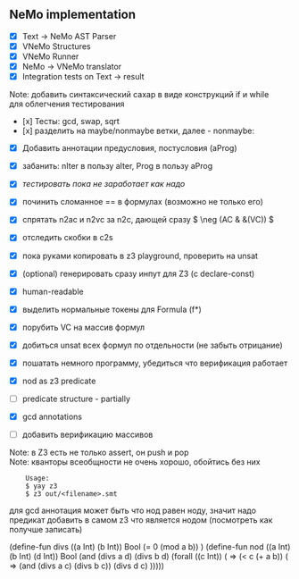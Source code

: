 ## NeMo implementation

- [x] Text -> NeMo AST Parser
- [x] VNeMo Structures
- [x] VNeMo Runner
- [x] NeMo -> VNeMo translator
- [x] Integration tests on Text -> result

Note: добавить синтаксический сахар в виде конструкций if и while  \
для облегчения тестирования

- [х] Тесты: gcd, swap, sqrt
- [х] разделить на maybe/nonmaybe ветки, далее - nonmaybe:
- [x] Добавить аннотации предусловия, постусловия (aProg)
- [x] забанить: nIter в пользу aIter, Prog в пользу aProg
- [x] *тестировать пока не заработает как надо*

- [x] починить сломанное == в формулах (возможно не только его)
- [x] спрятать n2ac и n2vc за n2c, дающей сразу $ \neg (AC & &(VC)) $
- [x] отследить скобки в c2s
- [x] пока руками копировать в z3 playground, проверить на unsat
- [x] (optional) генерировать сразу инпут для Z3 (с declare-const)
- [x] human-readable
- [x] выделить нормальные токены для Formula (f*)
- [x] порубить VC на массив формул
- [x] добиться unsat всех формул по отдельности (не забыть отрицание)
- [x] пошатать немного программу, убедиться что верификация работает
- [x] nod as z3 predicate
- [ ] predicate structure - partially
- [x] gcd annotations
- [ ] добавить верификацию массивов

Note: в Z3 есть не только assert, он push и pop \
Note: кванторы всеобщности не очень хорошо, обойтись без них

```
    Usage:
    $ yay z3
    $ z3 out/<filename>.smt
```

для gcd аннотация может быть что нод равен ноду, значит надо предикат добавить в самом z3 что является нодом (посмотреть как получше записать)

(define-fun divs ((a Int) (b Int)) Bool (= 0 (mod a b)) )
(define-fun nod ((a Int) (b Int) (d Int)) Bool (and (divs a d) (divs b d) (forall ((c Int)) ( => (< c (+ a b)) ( => (and (divs a c) (divs b c)) (divs d c) )))))